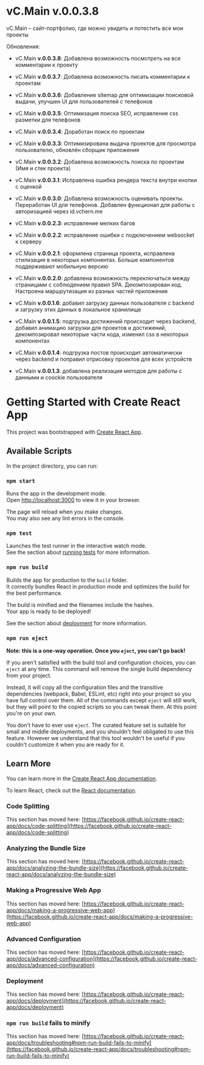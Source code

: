 # vC.Main v.0.0.3.8

vC.Main – сайт-портфолио, где можно увидеть и потестить все мои проекты

Обновления:

- vC.Main **v.0.0.3.8**:
Добавлена возможность посмотреть на все
комментарии к проекту

- vC.Main **v.0.0.3.7**:
Добавлена возможность писать комментарии
к проектам

- vC.Main **v.0.0.3.6**:
Добавление sitemap для оптимизации
поисковой выдачи, улучшен UI для
пользователей с телефонов

- vC.Main **v.0.0.3.5**:
Оптимизация поиска SEO, исправление
css разметки для телефонов

- vC.Main **v.0.0.3.4**:
Доработан поиск по проектам

- vC.Main **v.0.0.3.3**:
Оптимизирована выдача проектов для
просмотра пользователю, обновлён
сборщик приложения

- vC.Main **v.0.0.3.2**:
Добавлена возможность поиска по проектам
(Имя и стек проекта)

- vC.Main **v.0.0.3.1**:
Исправлена ошибка рендера текста
внутри кнопки с оценкой

- vC.Main **v.0.0.3.0**:
Добавлена возможность оценивать проекты.
Переработан UI для телефонов. Добавлен
функционал для работы с авторизацией
через id.vchern.me

- vC.Main **v.0.0.2.3**:
исправление мелких багов

- vC.Main **v.0.0.2.2**:
исправление ошибки с подключением websocket к 
серверу

- vC.Main **v.0.0.2.1**:
оформлена страница проекта, исправлена стилизация
в некоторых компонентах. Больше компонентов 
поддерживают мобильную версию

- vC.Main **v.0.0.2.0**:
добавлена возможность переключаться между страницами
с соблюдением правил SPA. Декомпозирован код.
Настроена маршрутизация из разных частей
приложения

- vC.Main **v.0.0.1.6**:
добавил загрузку данных пользователя с backend и загрузку
этих данных в локальное хранилище 

- vC.Main **v.0.0.1.5**:
подгрузка достижений происходит через backend, добавил анимацию загрузки
для проектов и достижений, декомпозировал некоторые части кода,
изменил css в некоторых компонентах 

- vC.Main **v.0.0.1.4**: подгрузка постов происходит автоматически через backend и поправил 
отрисовку проектов для всех устройств

- vC.Main **v.0.0.1.3**: добавлена реализация методов для работы с данными и coockie пользователя

# Getting Started with Create React App

This project was bootstrapped with [Create React App](https://github.com/facebook/create-react-app).

## Available Scripts

In the project directory, you can run:

### `npm start`

Runs the app in the development mode.\
Open [http://localhost:3000](http://localhost:3000) to view it in your browser.

The page will reload when you make changes.\
You may also see any lint errors in the console.

### `npm test`

Launches the test runner in the interactive watch mode.\
See the section about [running tests](https://facebook.github.io/create-react-app/docs/running-tests) for more information.

### `npm run build`

Builds the app for production to the `build` folder.\
It correctly bundles React in production mode and optimizes the build for the best performance.

The build is minified and the filenames include the hashes.\
Your app is ready to be deployed!

See the section about [deployment](https://facebook.github.io/create-react-app/docs/deployment) for more information.

### `npm run eject`

**Note: this is a one-way operation. Once you `eject`, you can't go back!**

If you aren't satisfied with the build tool and configuration choices, you can `eject` at any time. This command will remove the single build dependency from your project.

Instead, it will copy all the configuration files and the transitive dependencies (webpack, Babel, ESLint, etc) right into your project so you have full control over them. All of the commands except `eject` will still work, but they will point to the copied scripts so you can tweak them. At this point you're on your own.

You don't have to ever use `eject`. The curated feature set is suitable for small and middle deployments, and you shouldn't feel obligated to use this feature. However we understand that this tool wouldn't be useful if you couldn't customize it when you are ready for it.

## Learn More

You can learn more in the [Create React App documentation](https://facebook.github.io/create-react-app/docs/getting-started).

To learn React, check out the [React documentation](https://reactjs.org/).

### Code Splitting

This section has moved here: [https://facebook.github.io/create-react-app/docs/code-splitting](https://facebook.github.io/create-react-app/docs/code-splitting)

### Analyzing the Bundle Size

This section has moved here: [https://facebook.github.io/create-react-app/docs/analyzing-the-bundle-size](https://facebook.github.io/create-react-app/docs/analyzing-the-bundle-size)

### Making a Progressive Web App

This section has moved here: [https://facebook.github.io/create-react-app/docs/making-a-progressive-web-app](https://facebook.github.io/create-react-app/docs/making-a-progressive-web-app)

### Advanced Configuration

This section has moved here: [https://facebook.github.io/create-react-app/docs/advanced-configuration](https://facebook.github.io/create-react-app/docs/advanced-configuration)

### Deployment

This section has moved here: [https://facebook.github.io/create-react-app/docs/deployment](https://facebook.github.io/create-react-app/docs/deployment)

### `npm run build` fails to minify

This section has moved here: [https://facebook.github.io/create-react-app/docs/troubleshooting#npm-run-build-fails-to-minify](https://facebook.github.io/create-react-app/docs/troubleshooting#npm-run-build-fails-to-minify)
